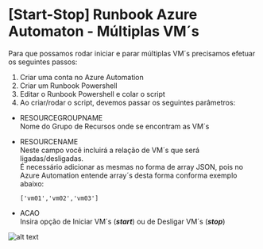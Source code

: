 # [Start-Stop] Runbook Azure Automaton - Múltiplas VM´s

Para que possamos rodar iniciar e parar múltiplas VM´s precisamos efetuar os seguintes passos:

1. Criar uma conta no Azure Automation
2. Criar um Runbook Powershell
3. Editar o Runbook Powershell e colar o script
4. Ao criar/rodar o script, devemos passar os seguintes parâmetros:
*    RESOURCEGROUPNAME
    <BR>Nome do Grupo de Recursos onde se encontram as VM´s
    <BR>

*    RESOURCENAME
     <BR>Neste campo você incluirá a relação de VM´s que será ligadas/desligadas.
     <BR>É necessário adicionar as mesmas no forma de array JSON, pois no Azure Automation entende array´s desta forma conforma exemplo abaixo:
     <BR>
     
     <code>['vm01','vm02','vm03']</code>

*    ACAO
    <BR>Insira opção de Iniciar VM´s (***start***) ou de Desligar VM´s (***stop***)

![alt text](https://github.com/osanam-giordane/MVP-Osanam-GIT/blob/master/Powershell/AZURE/Runbook_Automation/Start_Stop_VM/multiple_vms/images/campos.png?raw=true)
